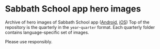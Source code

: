 # Sabbath School app hero images

Archive of hero images of Sabbath School app ([Android](https://play.google.com/store/apps/details?id=com.cryart.sabbathschool), [iOS](https://itunes.apple.com/us/app/sabbath-school/id895272167?ls=1&mt=8))
Top of the repository is the quarterly in the ```year```-```quarter``` format. Each quarterly folder contains language-specific set of images.

Please use responsibly.

